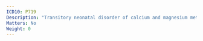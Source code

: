 ```yaml
---
ICD10: P719
Description: "Transitory neonatal disorder of calcium and magnesium metabolism, unspecified"
Matters: No
Weight: 0
---
```


